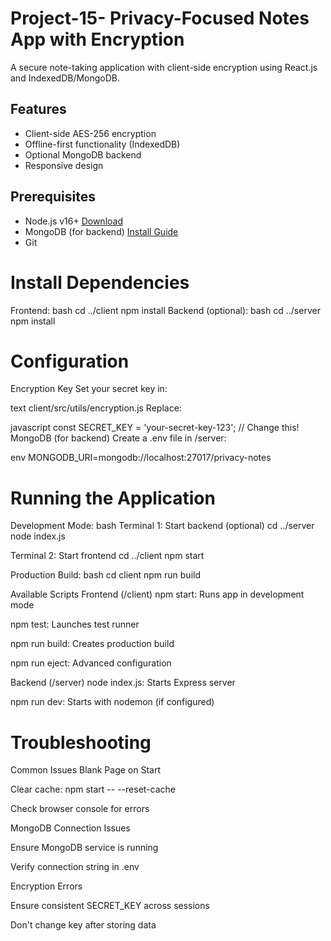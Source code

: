 # Project-15- Privacy-Focused Notes App with Encryption

A secure note-taking application with client-side encryption using React.js and IndexedDB/MongoDB.

## Features
- Client-side AES-256 encryption
- Offline-first functionality (IndexedDB)
- Optional MongoDB backend
- Responsive design

## Prerequisites
- Node.js v16+ [Download](https://nodejs.org/)
- MongoDB (for backend) [Install Guide](https://docs.mongodb.com/manual/installation/)
- Git

# Install Dependencies
Frontend:
bash
cd ../client
npm install
Backend (optional):
bash
cd ../server
npm install


# Configuration
Encryption Key
Set your secret key in:

text
client/src/utils/encryption.js
Replace:

javascript
const SECRET_KEY = 'your-secret-key-123'; // Change this!
MongoDB (for backend)
Create a .env file in /server:

env
MONGODB_URI=mongodb://localhost:27017/privacy-notes

# Running the Application
Development Mode:
bash
Terminal 1: Start backend (optional)
cd ../server
node index.js

Terminal 2: Start frontend
cd ../client
npm start

Production Build:
bash
cd client
npm run build

Available Scripts
Frontend (/client)
npm start: Runs app in development mode

npm test: Launches test runner

npm run build: Creates production build

npm run eject: Advanced configuration

Backend (/server)
node index.js: Starts Express server

npm run dev: Starts with nodemon (if configured)

# Troubleshooting
Common Issues
Blank Page on Start

Clear cache: npm start -- --reset-cache

Check browser console for errors

MongoDB Connection Issues

Ensure MongoDB service is running

Verify connection string in .env

Encryption Errors

Ensure consistent SECRET_KEY across sessions

Don't change key after storing data
